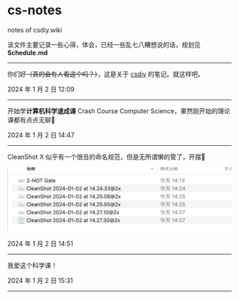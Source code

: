 # cs-notes
notes of csdiy.wiki 

该文件主要记录一些心得，体会，已经一些乱七八糟想说的话，规划见 **Schedule.md**

----

你们好~~（真的会有人看这个吗？）~~，这是关于 [csdiy](csdiy.wiki ) 的笔记。就这样吧。

2024 年 1 月 2 日 12:09

---

开始学**计算机科学速成课** Crash Course Computer Science，果然刚开始的理论课都有点点无聊👀

2024 年 1 月 2 日 14:47

---

CleanShot X 似乎有一个很丑的命名规范，但是无所谓懒的管了，开摆😤

<img src="./README.assets/CleanShot%202024-01-02%20at%2014.50.38@2x.png" alt="CleanShot 2024-01-02 at 14.50.38@2x" style="zoom: 50%;" />

2024 年 1 月 2 日 14:51

---

我爱这个科学课！

2024 年 1 月 2 日 15:31

---


